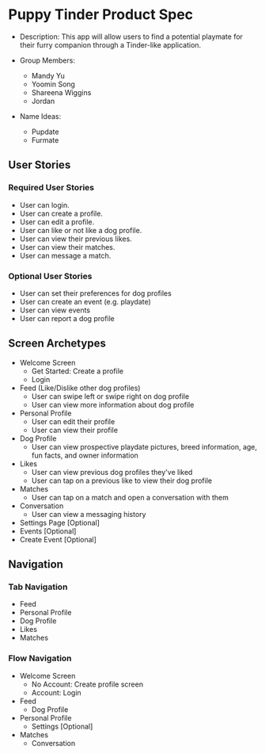 # Puppy Tinder Product Spec

- Description: This app will allow users to find a potential playmate for their furry companion through a Tinder-like application. 
- Group Members:
    - Mandy Yu
    - Yoomin Song
    - Shareena Wiggins
    - Jordan 

- Name Ideas:
    - Pupdate
    - Furmate

## User Stories

### Required User Stories
- User can login.
- User can create a profile.
- User can edit a profile.
- User can like or not like a dog profile.
- User can view their previous likes.
- User can view their matches.
- User can message a match.

### Optional User Stories
- User can set their preferences for dog profiles
- User can create an event (e.g. playdate)
- User can view events
- User can report a dog profile

## Screen Archetypes
- Welcome Screen
    - Get Started: Create a profile
    - Login
- Feed (Like/Dislike other dog profiles)
    - User can swipe left or swipe right on dog profile
    - User can view more information about dog profile
- Personal Profile
    - User can edit their profile
    - User can view their profile
- Dog Profile
    - User can view prospective playdate pictures, breed information, age, fun facts, and owner information
- Likes
    - User can view previous dog profiles they've liked
    - User can tap on a previous like to view their dog profile
- Matches
    - User can tap on a match and open a conversation with them
- Conversation
    - User can view a messaging history
- Settings Page [Optional]
- Events [Optional]
- Create Event [Optional]

## Navigation

### Tab Navigation
- Feed
- Personal Profile
- Dog Profile
- Likes
- Matches

### Flow Navigation
- Welcome Screen
    - No Account: Create profile screen
    - Account: Login
- Feed
    - Dog Profile
- Personal Profile
    - Settings [Optional]
- Matches
    - Conversation
